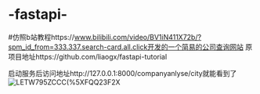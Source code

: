 # -fastapi-
#仿照b站教程https://www.bilibili.com/video/BV1iN411X72b/?spm_id_from=333.337.search-card.all.click开发的一个简易的公司查询网站
原项目地址https://github.com/liaogx/fastapi-tutorial

启动服务后访问地址http://127.0.0.1:8000/companyanlyse/city就能看到了
![LETW795ZCCC(%5XFQQ23F2X](https://github.com/putianlaoshiren/-fastapi-/assets/86111488/51dc51f7-948f-4113-a102-1e79c8f019d7)
